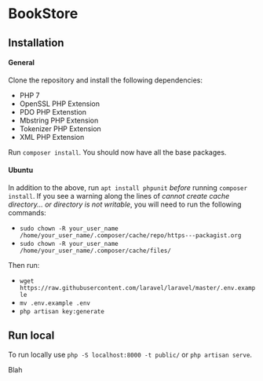 # BookStore

## Installation

#### General

Clone the repository and install the following dependencies:
  - PHP 7
  - OpenSSL PHP Extension
  - PDO PHP Extenstion
  - Mbstring PHP Extension
  - Tokenizer PHP Extension
  - XML PHP Extension

Run `composer install`. You should now have all the base packages.

#### Ubuntu

In addition to the above, run `apt install phpunit` *before* running `composer install`. If you see a warning along the lines of <em>cannot create cache directory... or directory is not writable</em>, you will need to run the following commands:
  - `sudo chown -R your_user_name /home/your_user_name/.composer/cache/repo/https---packagist.org`
  - `sudo chown -R your_user_name /home/your_user_name/.composer/cache/files/`

Then run:
  - `wget https://raw.githubusercontent.com/laravel/laravel/master/.env.example`
  - `mv .env.example .env`
  - `php artisan key:generate`

## Run local

To run locally use `php -S localhost:8000 -t public/` or `php artisan serve`.

Blah
